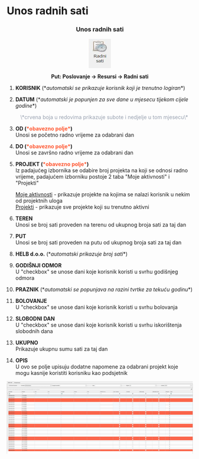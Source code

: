 # Unos radnih sati

### <p align=center>**Unos radnih sati**  

<img src="../images/unosRadnihSati.png"
    alt="Unos radnih sati"
    style="display: block;
            margin-left: auto;
            margin-right: auto;" 
/>

**<p align=center>Put: Poslovanje → Resursi → Radni sati**  

1. **KORISNIK** (\**automatski se prikazuje korisnik koji je trenutno logiran**)  

2. **DATUM** (\**automatski je popunjen za sve dane u mjesecu tijekom cijele godine**)  
    <p align=center><span style="color: #97a0af">\*crvena boja u redovima prikazuje subote i nedjelje u tom mjesecu\*</span></p>

3. **OD (<span style="color: #ff5630">\*obavezno polje\*</span>)**   
    Unosi se početno radno vrijeme za odabrani dan

4. **DO (<span style="color: #ff5630">\*obavezno polje\*</span>)**   
    Unosi se završno radno vrijeme za odabrani dan
    
5. **PROJEKT (<span style="color: #ff5630">\*obavezno polje\*</span>)**     
    Iz padajućeg izbornika se odabire broj projekta na koji se odnosi radno vrijeme, padajućem izborniku postoje 2 taba "Moje aktivnosti" i "Projekti"

    <ins>Moje aktivnosti</ins> - prikazuje projekte na kojima se nalazi korisnik u nekim od projektnih uloga    
    <ins>Projekti</ins> - prikazuje sve projekte koji su trenutno aktivni
    
6. **TEREN**        
    Unosi se broj sati proveden na terenu od ukupnog broja sati za taj dan

7. **PUT**      
    Unosi se broj sati proveden na putu od ukupnog broja sati za taj dan

8. **HELB d.o.o.** (\**automatski prikazuje broj sati**)  

9. **GODIŠNJI ODMOR**  
    U "checkbox" se unose dani koje korisnik koristi u svrhu godišnjeg odmora

10. **PRAZNIK** (\**automatski se popunjava na razini tvrtke za tekuću godinu**)

11. **BOLOVANJE**  
    U "checkbox" se unose dani koje korisnik koristi u svrhu bolovanja

12. **SLOBODNI DAN**  
    U "checkbox" se unose dani koje korisnik koristi u svrhu iskorištenja slobodnih dana

13. **UKUPNO**  
    Prikazuje ukupnu sumu sati za taj dan

14. **OPIS**    
    U ovo se polje upisuju dodatne napomene za odabrani projekt koje mogu kasnije koristiti korisniku kao podsjetnik

<img src="../images/unosRadnihSati1.jpg"
    alt="Unos radnih sati"
    style="display: block;
            margin-left: auto;
            margin-right: auto;" 
/>

<br></br><br></br>